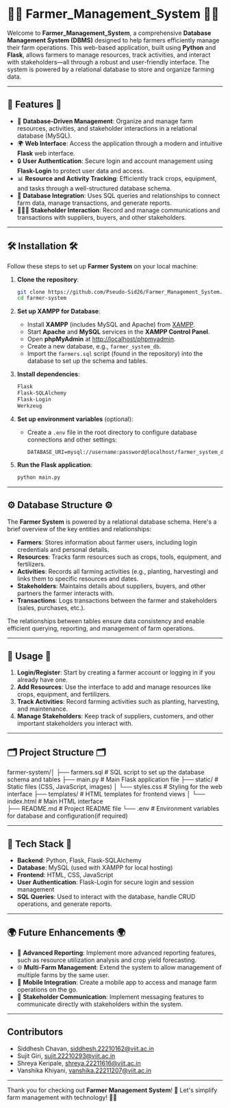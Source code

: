 #                       🌾🚜 **Farmer_Management_System** 🚜🌾


Welcome to **Farmer_Management_System**, a comprehensive **Database Management System (DBMS)** designed to help farmers efficiently manage their farm operations. This web-based application, built using **Python** and **Flask**, allows farmers to manage resources, track activities, and interact with stakeholders—all through a robust and user-friendly interface. The system is powered by a relational database to store and organize farming data.

---

## 🌟 **Features** 🌟

- 🌱 **Database-Driven Management**: Organize and manage farm resources, activities, and stakeholder interactions in a relational database (MySQL).
- 🌍 **Web Interface**: Access the application through a modern and intuitive **Flask** web interface.
- 🔒 **User Authentication**: Secure login and account management using **Flask-Login** to protect user data and access.
- 📊 **Resource and Activity Tracking**: Efficiently track crops, equipment, and tasks through a well-structured database schema.
- 📂 **Database Integration**: Uses SQL queries and relationships to connect farm data, manage transactions, and generate reports.
- 🧑‍🤝‍🧑 **Stakeholder Interaction**: Record and manage communications and transactions with suppliers, buyers, and other stakeholders.

---

## 🛠️ **Installation** 🛠️

Follow these steps to set up **Farmer System** on your local machine:

1. **Clone the repository**:
    ```bash
    git clone https://github.com/Pseudo-Sid26/Farmer_Management_System.git
    cd farmer-system
    ```

2. **Set up XAMPP for Database**:
   - Install **XAMPP** (includes MySQL and Apache) from [XAMPP](https://www.apachefriends.org/index.html).
   - Start **Apache** and **MySQL** services in the **XAMPP Control Panel**.
   - Open **phpMyAdmin** at [http://localhost/phpmyadmin](http://localhost/phpmyadmin).
   - Create a new database, e.g., `farmer_system_db`.
   - Import the `farmers.sql` script (found in the repository) into the database to set up the schema and tables.

3. **Install dependencies**:
    ```bash
    Flask
    Flask-SQLAlchemy
    Flask-Login
    Werkzeug

    ```

4. **Set up environment variables** (optional):
   - Create a `.env` file in the root directory to configure database connections and other settings:
     ```dotenv
     DATABASE_URI=mysql://username:password@localhost/farmer_system_db
     ```

5. **Run the Flask application**:
    ```bash
    python main.py
    ```

---

## ⚙️ **Database Structure** ⚙️

The **Farmer System** is powered by a relational database schema. Here's a brief overview of the key entities and relationships:

- **Farmers**: Stores information about farmer users, including login credentials and personal details.
- **Resources**: Tracks farm resources such as crops, tools, equipment, and fertilizers.
- **Activities**: Records all farming activities (e.g., planting, harvesting) and links them to specific resources and dates.
- **Stakeholders**: Maintains details about suppliers, buyers, and other partners the farmer interacts with.
- **Transactions**: Logs transactions between the farmer and stakeholders (sales, purchases, etc.).

The relationships between tables ensure data consistency and enable efficient querying, reporting, and management of farm operations.

---

## 🚀 **Usage** 🚀

1. **Login/Register**: Start by creating a farmer account or logging in if you already have one.
2. **Add Resources**: Use the interface to add and manage resources like crops, equipment, and fertilizers.
3. **Track Activities**: Record farming activities such as planting, harvesting, and maintenance.
4. **Manage Stakeholders**: Keep track of suppliers, customers, and other important stakeholders you interact with.

---

## 🗂️ **Project Structure** 🗂️

farmer-system/│ 
├── farmers.sql # SQL script to set up the database schema and tables 
├── main.py # Main Flask application file 
├── static/ # Static files (CSS, JavaScript, images) 
│ └── styles.css # Styling for the web interface 
   ├── templates/ # HTML templates for frontend views │ 
   └── index.html # Main HTML interface  
├── README.md # Project README file 
└── .env # Environment variables for database and configuration(if required)



---

## 🧰 **Tech Stack** 🧰

- **Backend**: Python, Flask, Flask-SQLAlchemy
- **Database**: MySQL (used with XAMPP for local hosting)
- **Frontend**: HTML, CSS, JavaScript
- **User Authentication**: Flask-Login for secure login and session management
- **SQL Queries**: Used to interact with the database, handle CRUD operations, and generate reports.

---

## 🌍 **Future Enhancements** 🌍

- 🔄 **Advanced Reporting**: Implement more advanced reporting features, such as resource utilization analysis and crop yield forecasting.
- 🌐 **Multi-Farm Management**: Extend the system to allow management of multiple farms by the same user.
- 📱 **Mobile Integration**: Create a mobile app to access and manage farm operations on the go.
- 💬 **Stakeholder Communication**: Implement messaging features to communicate directly with stakeholders within the system.

---

## Contributors
- Siddhesh Chavan, siddhesh.22210162@viit.ac.in 
- Sujit Giri, sujit.22210293@viit.ac.in 
- Shreya Keripale, shreya.22211616@viit.ac.in 
- Vanshika Khiyani, vanshika.22211207@viit.ac.in


---

Thank you for checking out **Farmer Management System**! 🌾 Let's simplify farm management with technology! 🚜💡

